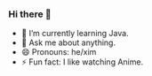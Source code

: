 ### Hi there 👋

- 🌱 I’m currently learning Java.
- 💬 Ask me about anything.
- 😄 Pronouns: he/xim
- ⚡ Fun fact: I like watching Anime.

<!--
**CoolioMe/cooliome** is a ✨ _special_ ✨ repository because its `README.md` (this file) appears on your GitHub profile.

Here are some ideas to get you started:

- 🔭 I’m currently working on ...
- 🌱 I’m currently learning ...
- 👯 I’m looking to collaborate on ...
- 🤔 I’m looking for help with ...
- 💬 Ask me about ...
- 📫 How to reach me: ...
- 😄 Pronouns: ...
- ⚡ Fun fact: ...
-->
